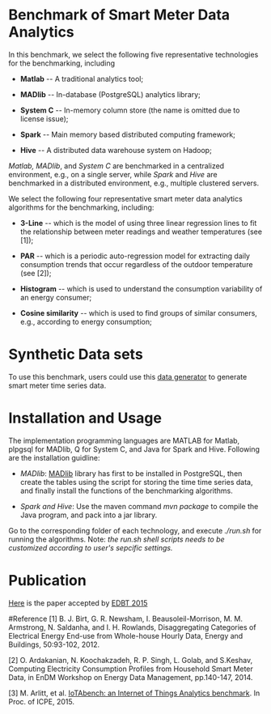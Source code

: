 Benchmark of Smart Meter Data Analytics
==============

In this benchmark, we select the following five representative technologies for the benchmarking, including

* **Matlab** -- A traditional analytics tool;

* **MADlib** -- In-database (PostgreSQL) analytics library;

* **System C** -- In-memory column store (the name is omitted due to license issue);

* **Spark** -- Main memory based distributed computing framework;

* **Hive** -- A distributed data warehouse system on Hadoop;


*Matlab, MADlib*, and *System C* are benchmarked in a centralized environment, e.g., on a single server, while *Spark* and *Hive* are benchmarked in a distributed environment, e.g., multiple clustered servers.

We select the following four representative smart meter data analytics algorithms for the benchmarking, including:

* **3-Line** -- which is the model of using three linear regression lines to fit the relationship between meter readings and weather temperatures (see [1]);

* **PAR** -- which is a periodic auto-regression model for  extracting daily consumption trends that occur regardless of the outdoor temperature (see [2]);

* **Histogram** -- which is used to  understand the consumption variability of an energy consumer;

* **Cosine similarity** -- which is used to find groups of similar consumers, e.g., according to energy consumption;
 
# Synthetic Data sets
To use this benchmark, users could use this [data generator](https://github.com/xiufengliu/SmartMeterDataGenerator) to generate smart meter time series data.

# Installation and Usage

The implementation programming languages are MATLAB for Matlab, plpgsql for MADlib, Q for System C, and Java for Spark and Hive. Following are the installation guidline:

* *MADlib*: [MADlib](http://madlib.net/) library has first to be installed in PostgreSQL, then create the tables using the script for storing the time time series data, and finally install the functions of the benchmarking algorithms.

* *Spark and Hive*: Use the maven command *mvn package* to compile the Java program, and pack into a jar library.

Go to the corresponding folder of each technology, and execute *./run.sh* for running the algorithms. Note: *the run.sh shell scripts needs to be customized according to user's sepcific settings.*

Publication
========================
[Here](https://www.dropbox.com/s/9oqqka6zj2i6tmw/SmartMeterBenchmark.pdf?dl=0) is the paper accepted by [EDBT 2015](http://edbticdt2015.be)

#Reference
[1] B. J. Birt, G. R. Newsham, I. Beausoleil-Morrison, M. M. Armstrong, N. Saldanha, and I. H. Rowlands, Disaggregating
Categories of Electrical Energy End-use from Whole-house Hourly Data, Energy and Buildings, 50:93-102, 2012.

[2] O. Ardakanian, N. Koochakzadeh, R. P. Singh, L. Golab, and S.Keshav, Computing Electricity Consumption Profiles from Household Smart Meter Data, in EnDM Workshop on Energy Data Management, pp.140-147, 2014.

[3] M. Arlitt, et al. [IoTAbench: an Internet of Things Analytics benchmark](http://www.hpl.hp.com/techreports/2014/HPL-2014-75.pdf). In Proc. of ICPE, 2015.

